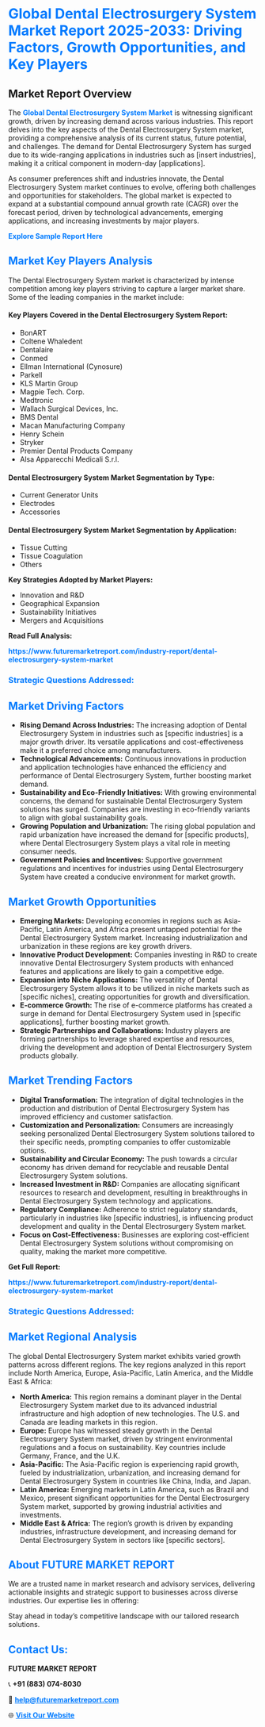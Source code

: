 <h1 style="color: #007BFF;">Global Dental Electrosurgery System Market Report 2025-2033: Driving Factors, Growth Opportunities, and Key Players</h1>

<section id="overview">
<h2>Market Report Overview</h2>
<p>The <a href="https://www.futuremarketreport.com/industry-report/dental-electrosurgery-system-market" style="color: #007BFF; text-decoration: none;"><strong>Global Dental Electrosurgery System Market</strong></a> is witnessing significant growth, driven by increasing demand across various industries. This report delves into the key aspects of the Dental Electrosurgery System market, providing a comprehensive analysis of its current status, future potential, and challenges. The demand for Dental Electrosurgery System has surged due to its wide-ranging applications in industries such as [insert industries], making it a critical component in modern-day [applications].</p>
<p>As consumer preferences shift and industries innovate, the Dental Electrosurgery System market continues to evolve, offering both challenges and opportunities for stakeholders. The global market is expected to expand at a substantial compound annual growth rate (CAGR) over the forecast period, driven by technological advancements, emerging applications, and increasing investments by major players.</p>
</section>

<section id="overview">
<p><a href="https://www.futuremarketreport.com/request-sample/reportId=77954" style="color: #007BFF; text-decoration: none;"><strong>Explore Sample Report Here</strong></a></p>
</section>

<section id="key-players">
<h2 style="color: #007BFF;">Market Key Players Analysis</h2>
<p>The Dental Electrosurgery System market is characterized by intense competition among key players striving to capture a larger market share. Some of the leading companies in the market include:</p>
<h4>Key Players Covered in the Dental Electrosurgery System Report:</h4>
<ul><li>BonART</li><li>Coltene Whaledent</li><li>Dentalaire</li><li>Conmed</li><li>Ellman International (Cynosure)</li><li>Parkell</li><li>KLS Martin Group</li><li>Magpie Tech. Corp.</li><li>Medtronic</li><li>Wallach Surgical Devices, Inc.</li><li>BMS Dental</li><li>Macan Manufacturing Company</li><li>Henry Schein</li><li>Stryker</li><li>Premier Dental Products Company</li><li>Alsa Apparecchi Medicali S.r.l.</li></ul>
<h4>Dental Electrosurgery System Market Segmentation by Type:</h4>
<ul><li>Current Generator Units</li><li>Electrodes</li><li>Accessories</li></ul>

<h4>Dental Electrosurgery System Market Segmentation by Application:</h4>
<ul><li>Tissue Cutting</li><li>Tissue Coagulation</li><li>Others</li></ul>
<p><strong>Key Strategies Adopted by Market Players:</strong></p>
<ul>
<li>Innovation and R&D</li>
<li>Geographical Expansion</li>
<li>Sustainability Initiatives</li>
<li>Mergers and Acquisitions</li>
</ul>
</section>

<section>
<p><strong>Read Full Analysis: </strong></p><a href="https://www.futuremarketreport.com/industry-report/dental-electrosurgery-system-market" style="color: #007BFF; text-decoration: none;"><strong>https://www.futuremarketreport.com/industry-report/dental-electrosurgery-system-market</strong></a>
<h3 style="color: #007BFF;">Strategic Questions Addressed:</h3>
</section>

<section id="driving-factors">
<h2 style="color: #007BFF;">Market Driving Factors</h2>
<ul>
<li><strong>Rising Demand Across Industries:</strong> The increasing adoption of Dental Electrosurgery System in industries such as [specific industries] is a major growth driver. Its versatile applications and cost-effectiveness make it a preferred choice among manufacturers.</li>
<li><strong>Technological Advancements:</strong> Continuous innovations in production and application technologies have enhanced the efficiency and performance of Dental Electrosurgery System, further boosting market demand.</li>
<li><strong>Sustainability and Eco-Friendly Initiatives:</strong> With growing environmental concerns, the demand for sustainable Dental Electrosurgery System solutions has surged. Companies are investing in eco-friendly variants to align with global sustainability goals.</li>
<li><strong>Growing Population and Urbanization:</strong> The rising global population and rapid urbanization have increased the demand for [specific products], where Dental Electrosurgery System plays a vital role in meeting consumer needs.</li>
<li><strong>Government Policies and Incentives:</strong> Supportive government regulations and incentives for industries using Dental Electrosurgery System have created a conducive environment for market growth.</li>
</ul>
</section>

<section id="growth-opportunities">
<h2 style="color: #007BFF;">Market Growth Opportunities</h2>
<ul>
<li><strong>Emerging Markets:</strong> Developing economies in regions such as Asia-Pacific, Latin America, and Africa present untapped potential for the Dental Electrosurgery System market. Increasing industrialization and urbanization in these regions are key growth drivers.</li>
<li><strong>Innovative Product Development:</strong> Companies investing in R&D to create innovative Dental Electrosurgery System products with enhanced features and applications are likely to gain a competitive edge.</li>
<li><strong>Expansion into Niche Applications:</strong> The versatility of Dental Electrosurgery System allows it to be utilized in niche markets such as [specific niches], creating opportunities for growth and diversification.</li>
<li><strong>E-commerce Growth:</strong> The rise of e-commerce platforms has created a surge in demand for Dental Electrosurgery System used in [specific applications], further boosting market growth.</li>
<li><strong>Strategic Partnerships and Collaborations:</strong> Industry players are forming partnerships to leverage shared expertise and resources, driving the development and adoption of Dental Electrosurgery System products globally.</li>
</ul>
</section>

<section id="trending-factors">
<h2 style="color: #007BFF;">Market Trending Factors</h2>
<ul>
<li><strong>Digital Transformation:</strong> The integration of digital technologies in the production and distribution of Dental Electrosurgery System has improved efficiency and customer satisfaction.</li>
<li><strong>Customization and Personalization:</strong> Consumers are increasingly seeking personalized Dental Electrosurgery System solutions tailored to their specific needs, prompting companies to offer customizable options.</li>
<li><strong>Sustainability and Circular Economy:</strong> The push towards a circular economy has driven demand for recyclable and reusable Dental Electrosurgery System solutions.</li>
<li><strong>Increased Investment in R&D:</strong> Companies are allocating significant resources to research and development, resulting in breakthroughs in Dental Electrosurgery System technology and applications.</li>
<li><strong>Regulatory Compliance:</strong> Adherence to strict regulatory standards, particularly in industries like [specific industries], is influencing product development and quality in the Dental Electrosurgery System market.</li>
<li><strong>Focus on Cost-Effectiveness:</strong> Businesses are exploring cost-efficient Dental Electrosurgery System solutions without compromising on quality, making the market more competitive.</li>
</ul>
</section>

<section>
<p><strong>Get Full Report: </strong></p><a href="https://www.futuremarketreport.com/industry-report/dental-electrosurgery-system-market" style="color: #007BFF; text-decoration: none;"><strong>https://www.futuremarketreport.com/industry-report/dental-electrosurgery-system-market</strong></a>
<h3 style="color: #007BFF;">Strategic Questions Addressed:</h3>
</section>


<section id="regional-analysis">
<h2 style="color: #007BFF;">Market Regional Analysis</h2>
<p>The global Dental Electrosurgery System market exhibits varied growth patterns across different regions. The key regions analyzed in this report include North America, Europe, Asia-Pacific, Latin America, and the Middle East & Africa:</p>
<ul>
<li><strong>North America:</strong> This region remains a dominant player in the Dental Electrosurgery System market due to its advanced industrial infrastructure and high adoption of new technologies. The U.S. and Canada are leading markets in this region.</li>
<li><strong>Europe:</strong> Europe has witnessed steady growth in the Dental Electrosurgery System market, driven by stringent environmental regulations and a focus on sustainability. Key countries include Germany, France, and the U.K.</li>
<li><strong>Asia-Pacific:</strong> The Asia-Pacific region is experiencing rapid growth, fueled by industrialization, urbanization, and increasing demand for Dental Electrosurgery System in countries like China, India, and Japan.</li>
<li><strong>Latin America:</strong> Emerging markets in Latin America, such as Brazil and Mexico, present significant opportunities for the Dental Electrosurgery System market, supported by growing industrial activities and investments.</li>
<li><strong>Middle East & Africa:</strong> The region’s growth is driven by expanding industries, infrastructure development, and increasing demand for Dental Electrosurgery System in sectors like [specific sectors].</li>
</ul>
</section>

<footer>
<h2 style="color: #007BFF;">About FUTURE MARKET REPORT</h2>
<p>We are a trusted name in market research and advisory services, delivering actionable insights and strategic support to businesses across diverse industries. Our expertise lies in offering:</p>

<p>Stay ahead in today’s competitive landscape with our tailored research solutions.</p>

<h2 style="color: #007BFF;">Contact Us:</h2>
<p><strong>FUTURE MARKET REPORT</strong></p>
<p>📞 <strong>+91 (883) 074-8030</strong></p>
<p>📧 <strong><a href="mailto:help@futuremarketreport.com" style="color: #007BFF;">help@futuremarketreport.com</a></strong></p>
<p>🌐 <strong><a href="https://www.futuremarketreport.com/" style="color: #007BFF;">Visit Our Website</a></strong></p>
</footer>